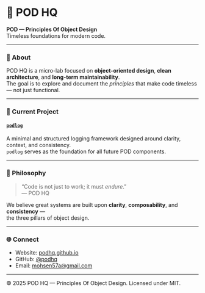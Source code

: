 # 🧱 POD HQ

**POD — Principles Of Object Design**  
Timeless foundations for modern code.

---

### 🧭 About
POD HQ is a micro-lab focused on **object-oriented design**, **clean architecture**, and **long-term maintainability**.  
The goal is to explore and document the *principles* that make code timeless — not just functional.

---

### 🧩 Current Project
#### [`podlog`](https://github.com/podhq/podlog)
A minimal and structured logging framework designed around clarity, context, and consistency.  
`podlog` serves as the foundation for all future POD components.

---

### 💬 Philosophy
> “Code is not just to work; it must *endure*.”  
> — POD HQ

We believe great systems are built upon **clarity**, **composability**, and **consistency** —  
the three pillars of object design.

---

### 🌐 Connect
- Website: [podhq.github.io](https://podhq.github.io)  
- GitHub: [@podhq](https://github.com/podhq)
- Email: [mohsen57a@gmail.com](mailto:mohsen57a@gmail.com)

---

© 2025 POD HQ — Principles Of Object Design. Licensed under MIT.
